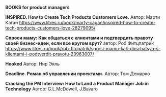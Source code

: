 **BOOKS for product managers**

**INSPIRED. How to Create Tech Products Customers Love.** Автор: Марти Каган
https://www.litres.ru/book/marty-cagan/inspired-how-to-create-tech-products-customers-love-28279095/

**Спроси маму: Как общаться с клиентами и подтвердить правоту своей бизнес-идеи, если все кругом врут?** автор: Роб Фитцпатрик
https://www.litres.ru/book/rob-fitcpatrik/sprosi-mamu-kak-obschatsya-s-klientami-i-podtverdit-pravotu-23963007/

**Hooked** Автор: Нир Эяль

**Deadline. Роман об управлении проектами.** Автор: Том Демарко

**Cracking the PM Interview: How to Land a Product Manager Job in Technology** Автор: G.L.McDowell, J.Bavaro
